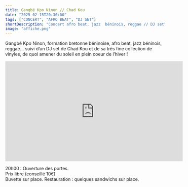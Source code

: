 ```yaml
---
title: Gangbé Kpo Ninon // Chad Kou
date: "2025-02-15T20:30:00"
tags: ["CONCERT", "AFRO BEAT", "DJ SET"]
shortDescription: "Concert afro beat, jazz  béninois, reggae // DJ set"
image: "affiche.png"
---
```


Gangbé Kpo Ninon, formation bretonne béninoise, afro beat, jazz béninois, reggae…
suivi d’un DJ set de Chad Kou et de sa très fine collection de vinyles,
de quoi amener du soleil en plein coeur de l’hiver !

<iframe width="560" height="315" src="https://www.youtube-nocookie.com/embed/XX4_JDF33YA?si=vxmvEDHOnMavwbyi" title="YouTube video player" frameborder="0" allow="accelerometer; autoplay; clipboard-write; encrypted-media; gyroscope; picture-in-picture; web-share" referrerpolicy="strict-origin-when-cross-origin" allowfullscreen></iframe>

20h00 : Ouverture des portes.<br>
Prix libre (conseillé 10€)<br>
Buvette sur place. Restauration : quelques sandwichs sur place.<b>
